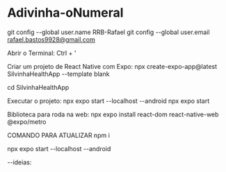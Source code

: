 # Adivinha-oNumeral

git config --global user.name RRB-Rafael
git config --global user.email rafael.bastos9928@gmail.com

Abrir o Terminal: Ctrl + '

Criar um projeto de React Native com Expo: 
npx create-expo-app@latest SilvinhaHealthApp --template blank

cd SilvinhaHealthApp

Executar o projeto: 
npx expo start --localhost --android
npx expo start

Biblioteca para roda na web:
npx expo install react-dom react-native-web @expo/metro

COMANDO PARA ATUALIZAR
npm i 

npx expo start --localhost --android

--ideias: